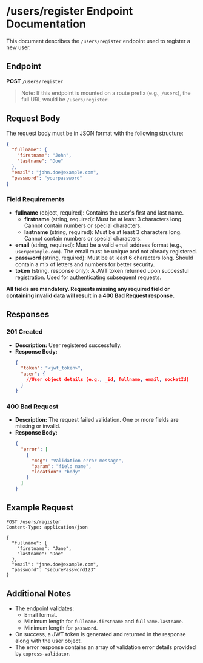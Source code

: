 # /users/register Endpoint Documentation

This document describes the `/users/register` endpoint used to register a new user.

## Endpoint

**POST** `/users/register`

> Note: If this endpoint is mounted on a route prefix (e.g., `/users`), the full URL would be `/users/register`.

## Request Body

The request body must be in JSON format with the following structure:

```json
{
  "fullname": {
    "firstname": "John",
    "lastname": "Doe"
  },
  "email": "john.doe@example.com",
  "password": "yourpassword"
}
```

### Field Requirements

- **fullname** (object, required): Contains the user's first and last name.
  - **firstname** (string, required): Must be at least 3 characters long. Cannot contain numbers or special characters.
  - **lastname** (string, required): Must be at least 3 characters long. Cannot contain numbers or special characters.
- **email** (string, required): Must be a valid email address format (e.g., `user@example.com`). The email must be unique and not already registered.
- **password** (string, required): Must be at least 6 characters long. Should contain a mix of letters and numbers for better security.
- **token** (string, response only): A JWT token returned upon successful registration. Used for authenticating subsequent requests.

**All fields are mandatory. Requests missing any required field or containing invalid data will result in a 400 Bad Request response.**

## Responses

### 201 Created

- **Description:** User registered successfully.
- **Response Body:**
  ```json
  {
    "token": "<jwt_token>",
    "user": {
      //User object details (e.g., _id, fullname, email, socketId)
    }
  }
  ```

### 400 Bad Request

- **Description:** The request failed validation. One or more fields are missing or invalid.
- **Response Body:**
  ```json
  {
    "error": [
      {
        "msg": "Validation error message",
        "param": "field_name",
        "location": "body"
      }
    ]
  }
  ```

## Example Request

```http
POST /users/register
Content-Type: application/json

{
  "fullname": {
    "firstname": "Jane",
    "lastname": "Doe"
  },
  "email": "jane.doe@example.com",
  "password": "securePassword123"
}
```

## Additional Notes

- The endpoint validates:
  - Email format.
  - Minimum length for `fullname.firstname` and `fullname.lastname`.
  - Minimum length for `password`.
- On success, a JWT token is generated and returned in the response along with the user object.
- The error response contains an array of validation error details provided by `express-validator`.

